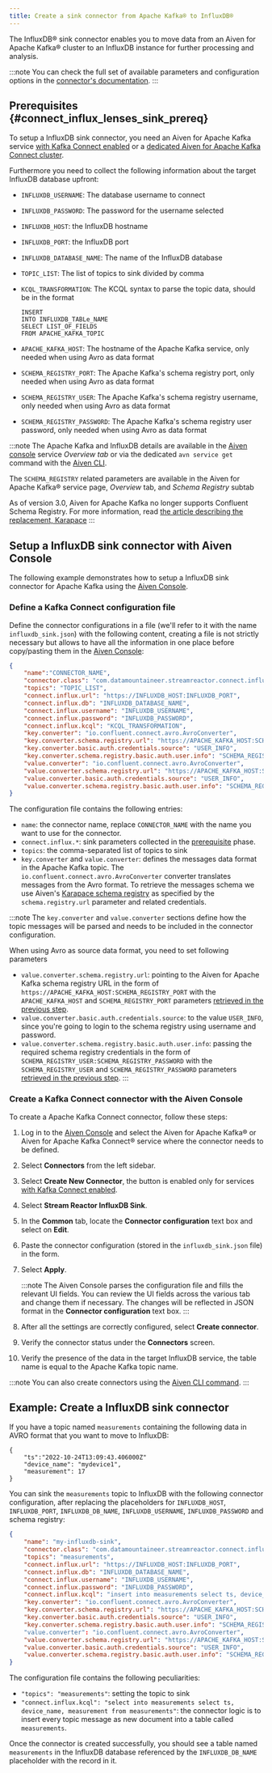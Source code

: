 ```yaml
---
title: Create a sink connector from Apache Kafka® to InfluxDB®
---
```


The InfluxDB® sink connector enables you to move data from an Aiven for
Apache Kafka® cluster to an InfluxDB instance for further processing and
analysis.

:::note
You can check the full set of available parameters and configuration
options in the [connector\'s
documentation](https://docs.lenses.io/connectors/sink/influx.html).
:::

## Prerequisites {#connect_influx_lenses_sink_prereq}

To setup a InfluxDB sink connector, you need an Aiven for Apache Kafka
service [with Kafka Connect enabled](enable-connect) or a
[dedicated Aiven for Apache Kafka Connect cluster](/docs/products/kafka/kafka-connect/get-started#apache_kafka_connect_dedicated_cluster).

Furthermore you need to collect the following information about the
target InfluxDB database upfront:

-   `INFLUXDB_USERNAME`: The database username to connect

-   `INFLUXDB_PASSWORD`: The password for the username selected

-   `INFLUXDB_HOST`: the InfluxDB hostname

-   `INFLUXDB_PORT`: the InfluxDB port

-   `INFLUXDB_DATABASE_NAME`: The name of the InfluxDB database

-   `TOPIC_LIST`: The list of topics to sink divided by comma

-   `KCQL_TRANSFORMATION`: The KCQL syntax to parse the topic data,
    should be in the format

    ``` 
    INSERT
    INTO INFLUXDB_TABLe_NAME
    SELECT LIST_OF_FIELDS 
    FROM APACHE_KAFKA_TOPIC
    ```

-   `APACHE_KAFKA_HOST`: The hostname of the Apache Kafka service, only
    needed when using Avro as data format

-   `SCHEMA_REGISTRY_PORT`: The Apache Kafka\'s schema registry port,
    only needed when using Avro as data format

-   `SCHEMA_REGISTRY_USER`: The Apache Kafka\'s schema registry
    username, only needed when using Avro as data format

-   `SCHEMA_REGISTRY_PASSWORD`: The Apache Kafka\'s schema registry user
    password, only needed when using Avro as data format

:::note
The Apache Kafka and InfluxDB details are available in the [Aiven
console](https://console.aiven.io/) service *Overview tab* or via the
dedicated `avn service get` command with the
[Aiven CLI](/docs/tools/cli/service#avn_service_get).

The `SCHEMA_REGISTRY` related parameters are available in the Aiven for
Apache Kafka® service page, *Overview* tab, and *Schema Registry* subtab

As of version 3.0, Aiven for Apache Kafka no longer supports Confluent
Schema Registry. For more information, read [the article describing the
replacement, Karapace](https://help.aiven.io/en/articles/5651983)
:::

## Setup a InfluxDB sink connector with Aiven Console

The following example demonstrates how to setup a InfluxDB sink
connector for Apache Kafka using the [Aiven
Console](https://console.aiven.io/).

### Define a Kafka Connect configuration file

Define the connector configurations in a file (we\'ll refer to it with
the name `influxdb_sink.json`) with the following content, creating a
file is not strictly necessary but allows to have all the information in
one place before copy/pasting them in the [Aiven
Console](https://console.aiven.io/):

``` json
{
    "name":"CONNECTOR_NAME",
    "connector.class": "com.datamountaineer.streamreactor.connect.influx.InfluxSinkConnector",
    "topics": "TOPIC_LIST",
    "connect.influx.url": "https://INFLUXDB_HOST:INFLUXDB_PORT",
    "connect.influx.db": "INFLUXDB_DATABASE_NAME",
    "connect.influx.username": "INFLUXDB_USERNAME",
    "connect.influx.password": "INFLUXDB_PASSWORD",
    "connect.influx.kcql": "KCQL_TRANSFORMATION",
    "key.converter": "io.confluent.connect.avro.AvroConverter",
    "key.converter.schema.registry.url": "https://APACHE_KAFKA_HOST:SCHEMA_REGISTRY_PORT",
    "key.converter.basic.auth.credentials.source": "USER_INFO",
    "key.converter.schema.registry.basic.auth.user.info": "SCHEMA_REGISTRY_USER:SCHEMA_REGISTRY_PASSWORD",
    "value.converter": "io.confluent.connect.avro.AvroConverter",
    "value.converter.schema.registry.url": "https://APACHE_KAFKA_HOST:SCHEMA_REGISTRY_PORT",
    "value.converter.basic.auth.credentials.source": "USER_INFO",
    "value.converter.schema.registry.basic.auth.user.info": "SCHEMA_REGISTRY_USER:SCHEMA_REGISTRY_PASSWORD"
}
```

The configuration file contains the following entries:

-   `name`: the connector name, replace `CONNECTOR_NAME` with the name
    you want to use for the connector.
-   `connect.influx.*`: sink parameters collected in the
    [prerequisite](/docs/products/kafka/kafka-connect/howto/influx-sink#connect_influx_lenses_sink_prereq) phase.
-   `topics`: the comma-separated list of topics to sink
-   `key.converter` and `value.converter`: defines the messages data
    format in the Apache Kafka topic. The
    `io.confluent.connect.avro.AvroConverter` converter translates
    messages from the Avro format. To retrieve the messages schema we
    use Aiven\'s [Karapace schema
    registry](https://github.com/aiven/karapace) as specified by the
    `schema.registry.url` parameter and related credentials.

:::note
The `key.converter` and `value.converter` sections define how the topic
messages will be parsed and needs to be included in the connector
configuration.

When using Avro as source data format, you need to set following
parameters

-   `value.converter.schema.registry.url`: pointing to the Aiven for
    Apache Kafka schema registry URL in the form of
    `https://APACHE_KAFKA_HOST:SCHEMA_REGISTRY_PORT` with the
    `APACHE_KAFKA_HOST` and `SCHEMA_REGISTRY_PORT` parameters
    [retrieved in the previous step](/docs/products/kafka/kafka-connect/howto/influx-sink#connect_influx_lenses_sink_prereq).
-   `value.converter.basic.auth.credentials.source`: to the value
    `USER_INFO`, since you\'re going to login to the schema registry
    using username and password.
-   `value.converter.schema.registry.basic.auth.user.info`: passing the
    required schema registry credentials in the form of
    `SCHEMA_REGISTRY_USER:SCHEMA_REGISTRY_PASSWORD` with the
    `SCHEMA_REGISTRY_USER` and `SCHEMA_REGISTRY_PASSWORD` parameters
    [retrieved in the previous step](/docs/products/kafka/kafka-connect/howto/influx-sink#connect_influx_lenses_sink_prereq).
:::

### Create a Kafka Connect connector with the Aiven Console

To create a Apache Kafka Connect connector, follow these steps:

1.  Log in to the [Aiven Console](https://console.aiven.io/) and select
    the Aiven for Apache Kafka® or Aiven for Apache Kafka Connect®
    service where the connector needs to be defined.

2.  Select **Connectors** from the left sidebar.

3.  Select **Create New Connector**, the button is enabled only for
    services
    [with Kafka Connect enabled](enable-connect).

4.  Select **Stream Reactor InfluxDB Sink**.

5.  In the **Common** tab, locate the **Connector configuration** text
    box and select on **Edit**.

6.  Paste the connector configuration (stored in the
    `influxdb_sink.json` file) in the form.

7.  Select **Apply**.

    :::note
    The Aiven Console parses the configuration file and fills the
    relevant UI fields. You can review the UI fields across the various
    tab and change them if necessary. The changes will be reflected in
    JSON format in the **Connector configuration** text box.
    :::

8.  After all the settings are correctly configured, select **Create
    connector**.

9.  Verify the connector status under the **Connectors** screen.

10. Verify the presence of the data in the target InfluxDB service, the
    table name is equal to the Apache Kafka topic name.

:::note
You can also create connectors using the
[Aiven CLI command](/docs/tools/cli/service/connector#avn_service_connector_create).
:::

## Example: Create a InfluxDB sink connector

If you have a topic named `measurements` containing the following data
in AVRO format that you want to move to InfluxDB:

``` 
{
    "ts":"2022-10-24T13:09:43.406000Z"
    "device_name": "mydevice1",
    "measurement": 17
}
```

You can sink the `measurements` topic to InfluxDB with the following
connector configuration, after replacing the placeholders for
`INFLUXDB_HOST`, `INFLUXDB_PORT`, `INFLUXDB_DB_NAME`,
`INFLUXDB_USERNAME`, `INFLUXDB_PASSWORD` and schema registry:

``` json
{
    "name": "my-influxdb-sink",
    "connector.class": "com.datamountaineer.streamreactor.connect.influx.InfluxSinkConnector",
    "topics": "measurements",
    "connect.influx.url": "https://INFLUXDB_HOST:INFLUXDB_PORT",
    "connect.influx.db": "INFLUXDB_DATABASE_NAME",
    "connect.influx.username": "INFLUXDB_USERNAME",
    "connect.influx.password": "INFLUXDB_PASSWORD",
    "connect.influx.kcql": "insert into measurements select ts, device_name, measurement from measurements",
    "key.converter": "io.confluent.connect.avro.AvroConverter",
    "key.converter.schema.registry.url": "https://APACHE_KAFKA_HOST:SCHEMA_REGISTRY_PORT",
    "key.converter.basic.auth.credentials.source": "USER_INFO",
    "key.converter.schema.registry.basic.auth.user.info": "SCHEMA_REGISTRY_USER:SCHEMA_REGISTRY_PASSWORD"
    "value.converter": "io.confluent.connect.avro.AvroConverter",
    "value.converter.schema.registry.url": "https://APACHE_KAFKA_HOST:SCHEMA_REGISTRY_PORT",
    "value.converter.basic.auth.credentials.source": "USER_INFO",
    "value.converter.schema.registry.basic.auth.user.info": "SCHEMA_REGISTRY_USER:SCHEMA_REGISTRY_PASSWORD"    
}
```

The configuration file contains the following peculiarities:

-   `"topics": "measurements"`: setting the topic to sink
-   `"connect.influx.kcql": "select into measurements select ts, device_name, measurement from measurements"`:
    the connector logic is to insert every topic message as new document
    into a table called `measurements`.

Once the connector is created successfully, you should see a table named
`measurements` in the InfluxDB database referenced by the
`INFLUXDB_DB_NAME` placeholder with the record in it.
